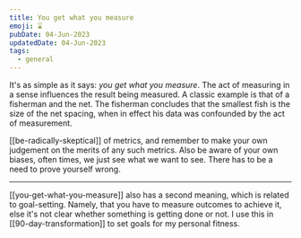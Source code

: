 ```yaml
---
title: You get what you measure
emoji: ⌛
pubDate: 04-Jun-2023
updatedDate: 04-Jun-2023
tags:
  - general
---
```


It's as simple as it says: _you get what you measure_. The act of measuring in a sense influences the result being measured. A classic example is that of a fisherman and the net. The fisherman concludes that the smallest fish is the size of the net spacing, when in effect his data was confounded by the act of measurement.

[[be-radically-skeptical]] of metrics, and remember to make your own judgement on the merits of any such metrics. Also be aware of your own biases, often times, we just see what we want to see. There has to be a need to prove yourself wrong.

---

[[you-get-what-you-measure]] also has a second meaning, which is related to goal-setting. Namely, that you have to measure outcomes to achieve it, else it's not clear whether something is getting done or not. I use this in [[90-day-transformation]] to set goals for my personal fitness.